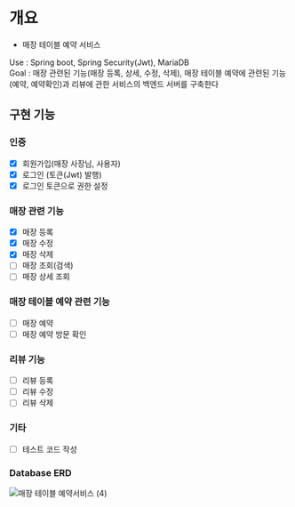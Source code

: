 # 개요
* 매장 테이블 예약 서비스

Use : Spring boot, Spring Security(Jwt), MariaDB <br/>
Goal : 매장 관련된 기능(매장 등록, 상세, 수정, 삭제), 매장 테이블 예약에 관련된 기능(예약, 예약확인)과 리뷰에 관한 서비스의 백엔드 서버를 구축한다

## 구현 기능

### 인증
- [x] 회원가입(매장 사장님, 사용자)
- [x] 로그인 (토큰(Jwt) 발행)
- [x] 로그인 토큰으로 권한 설정 
### 매장 관련 기능
- [x] 매장 등록
- [x] 매장 수정
- [x] 매장 삭제
- [ ] 매장 조회(검색)
- [ ] 매장 상세 조회
### 매장 테이블 예약 관련 기능
- [ ] 매장 예약
- [ ] 매장 예약 방문 확인

### 리뷰 기능
- [ ] 리뷰 등록
- [ ] 리뷰 수정
- [ ] 리뷰 삭제

### 기타
- [ ] 테스트 코드 작성

### Database ERD
![매장 테이블 예약서비스 (4)](https://github.com/Leegeonmin/cms/assets/74194550/4c6e952e-a8b6-4ba1-8db5-792e1623b16a)

      
